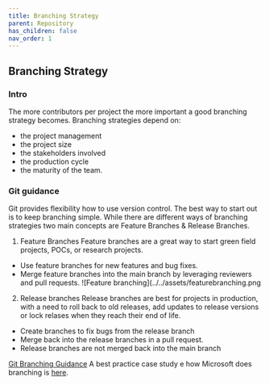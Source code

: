```yaml
---
title: Branching Strategy
parent: Repository
has_children: false
nav_order: 1
---
```


## Branching Strategy


### Intro
The more contributors per project the more important a good branching strategy becomes. Branching strategies depend on:
- the project management
- the project size
- the stakeholders involved
- the production cycle
- the maturity of the team. 

### Git guidance
Git provides flexibility how to use version control. The best way to start out is to keep branching simple. While there are different ways of branching strategies two main concepts are Feature Branches & Release Branches. 


1. Feature Branches
Feature branches are a great way to start green field projects, POCs, or research projects.
- Use feature branches for new features and bug fixes.
- Merge feature branches into the main branch by leveraging reviewers and pull requests.
![Feature branching](../../assets/featurebranching.png


2. Release branches
Release branches are best for projects in production, with a need to roll back to old releases, add updates to release versions or lock relases when they reach their end of life. 
- Create branches to fix bugs from the release branch
- Merge back into the release branches in a pull request.
- Release branches are not merged back into the main branch

[Git Branching Guidance](https://learn.microsoft.com/en-us/azure/devops/repos/git/git-branching-guidance?view=azure-devops)
A best practice case study e how Microsoft does branching is [here](https://learn.microsoft.com/en-us/devops/develop/how-microsoft-develops-devops).
  
